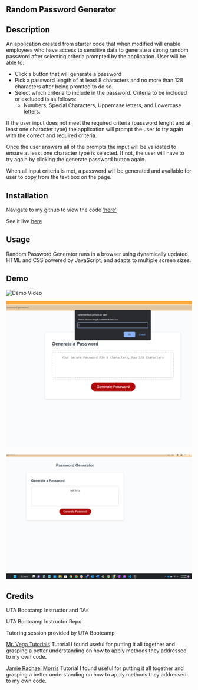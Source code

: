 ## Random Password Generator	

## Description

An application created from starter code that when modified will enable employees who have access to sensitive data to generate a strong random password after selecting criteria prompted by the application. User will be able to:

- Click a button that will generate a password
- Pick a password length of at least 8 characters and no more than 128 characters after being promted to do so.  
- Select which criteria to include in the password. Criteria to be included or excluded is as follows: 
  - Numbers, Special Characters, Uppercase letters, and Lowercase letters. 

If the user input does not meet the required criteria (password lenght and at least one character type) the application will prompt the user to try again with the correct and required criteria. 

Once the user answers all of the prompts the input will be validated to ensure at least one character type is selected. If not, the user will have to try again by clicking the generate password button again. 

When all input criteria is met, a password will be generated and available for user to copy from the text box on the page. 


## Installation

Navigate to my github to view the code ['here'](https://github.com/sararosebud/random-password-generator)

See it live [here](https://sararosebud.github.io/password-generator/)

## Usage
Random Password Generator runs in a browser using dynamically updated HTML and CSS powered by JavaScript, and adapts to multiple screen sizes. 

## Demo


![Demo Video](assets/images/pwdgendemo.gif)


![Screenshot](assets/images/Screenshot%202023-03-01%20112020.png)

![Screenshot](assets/images/Screenshot%202023-03-01%20112031.png)


## Credits
UTA Bootcamp Instructor and TAs

UTA Bootcamp Instructor Repo

Tutoring session provided by UTA Bootcamp

[Mr. Vega Tutorials](https://www.youtube.com/watch?v=v2jfGo7ztm8) Tutorial I found useful for putting it all together and grasping a better understanding on how to apply methods they addressed to my own code. 

[Jamie Rachael Morris](https://github.com/jamierachael) Tutorial I found useful for putting it all together and grasping a better understanding on how to apply methods they addressed to my own code. 